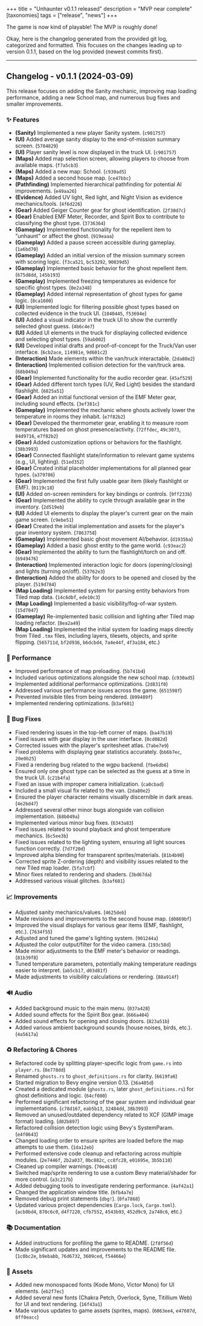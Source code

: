 +++
title = "Unhaunter v0.1.1 released"
description = "MVP near complete"
[taxonomies]
tags = ["release", "news"]
+++

The game is now kind of playable! The MVP is roughly done!

<!--more-->

Okay, here is the changelog generated from the provided git log, categorized and formatted. This focuses on the changes leading up to version 0.1.1, based on the log provided (newest commits first).

---

## Changelog - v0.1.1 (2024-03-09)

This release focuses on adding the Sanity mechanic, improving map loading performance, adding a new School map, and numerous bug fixes and smaller improvements.

### ✨ Features

*   **(Sanity)** Implemented a new player Sanity system. (`c901757`)
*   **(UI)** Added average sanity display to the end-of-mission summary screen. (`5704829`)
*   **(UI)** Player sanity level is now displayed in the truck UI. (`c901757`)
*   **(Maps)** Added map selection screen, allowing players to choose from available maps. (`f7a5cb3`)
*   **(Maps)** Added a new map: School. (`c930ad5`)
*   **(Maps)** Added a second house map. (`ce47bbc`)
*   **(Pathfinding)** Implemented hierarchical pathfinding for potential AI improvements. (`e49aa26`)
*   **(Evidence)** Added UV light, Red light, and Night Vision as evidence mechanics/tools. (`4f6d226`)
*   **(Gear)** Added Geiger Counter gear for ghost identification. (`2f30d7c`)
*   **(Gear)** Enabled EMF Meter, Recorder, and Spirit Box to contribute to classifying the ghost type. (`3736364`)
*   **(Gameplay)** Implemented functionality for the repellent item to "unhaunt" or affect the ghost. (`919eaaa`)
*   **(Gameplay)** Added a pause screen accessible during gameplay. (`1a6bd70`)
*   **(Gameplay)** Added an initial version of the mission summary screen with scoring logic. (`f3ca521`, `bc53292`, `90039d5`)
*   **(Gameplay)** Implemented basic behavior for the ghost repellent item. (`675d8dd`, `145b193`)
*   **(Gameplay)** Implemented freezing temperatures as evidence for specific ghost types. (`0e2a348`)
*   **(Gameplay)** Added internal representation of ghost types for game logic. (`8ca1600`)
*   **(UI)** Implemented logic for filtering possible ghost types based on collected evidence in the truck UI. (`1040445`, `f53694e`)
*   **(UI)** Added a visual indicator in the truck UI to show the currently selected ghost guess. (`4b6c4e7`)
*   **(UI)** Added UI elements in the truck for displaying collected evidence and selecting ghost types. (`59ab002`)
*   **(UI)** Developed initial drafts and proof-of-concept for the Truck/Van user interface. (`6cb2ace`, `114981e`, `9d601c2`)
*   **(Interaction)** Made elements within the van/truck interactable. (`2da80e2`)
*   **(Interaction)** Implemented collision detection for the van/truck area. (`68b049a`)
*   **(Gear)** Implemented functionality for the audio recorder gear. (`45af529`)
*   **(Gear)** Added different torch types (UV, Red Light) besides the standard flashlight. (`6825a51`)
*   **(Gear)** Added an initial functional version of the EMF Meter gear, including sound effects. (`3ef381c`)
*   **(Gameplay)** Implemented the mechanic where ghosts actively lower the temperature in rooms they inhabit. (`e7f82b2`)
*   **(Gear)** Developed the thermometer gear, enabling it to measure room temperatures based on ghost presence/activity. (`72ffdec`, `49c3073`, `84d9716`, `e7f82b2`)
*   **(Gear)** Added customization options or behaviors for the flashlight. (`38b3993`)
*   **(Gear)** Connected flashlight state/information to relevant game systems (e.g., UI, lighting). (`51ed352`)
*   **(Gear)** Created initial placeholder implementations for all planned gear types. (`a379786`)
*   **(Gear)** Implemented the first fully usable gear item (likely flashlight or EMF). (`0119c18`)
*   **(UI)** Added on-screen reminders for key bindings or controls. (`9ff233b`)
*   **(Gear)** Implemented the ability to cycle through available gear in the inventory. (`2d519eb`)
*   **(UI)** Added UI elements to display the player's current gear on the main game screen. (`c9ebe51`)
*   **(Gear)** Created the initial implementation and assets for the player's gear inventory system. (`7863758`)
*   **(Gameplay)** Implemented basic ghost movement AI/behavior. (`d1935ba`)
*   **(Gameplay)** Added a basic ghost entity to the game world. (`c93eac2`)
*   **(Gear)** Implemented the ability to turn the flashlight/torch on and off. (`6949476`)
*   **(Interaction)** Implemented interaction logic for doors (opening/closing) and lights (turning on/off). (`53762e3`)
*   **(Interaction)** Added the ability for doors to be opened and closed by the player. (`519d784`)
*   **(Map Loading)** Implemented system for parsing entity behaviors from Tiled map data. (`14c6dbf`, `ede10c3`)
*   **(Map Loading)** Implemented a basic visibility/fog-of-war system. (`15d7047`)
*   **(Gameplay)** Re-implemented basic collision and lighting after Tiled map loading refactor. (`8ea2a49`)
*   **(Map Loading)** Implemented the initial system for loading maps directly from Tiled `.tmx` files, including layers, tilesets, objects, and sprite flipping. (`565711d`, `bf2d936`, `b6dcbd4`, `7a4e44f`, `4f3a184`, etc.)

### 🚀 Performance

*   Improved performance of map preloading. (`5b741b4`)
*   Included various optimizations alongside the new school map. (`c930ad5`)
*   Implemented additional performance optimizations. (`2d831f0`)
*   Addressed various performance issues across the game. (`651598f`)
*   Prevented invisible tiles from being rendered. (`099489f`)
*   Implemented rendering optimizations. (`b3af601`)

### 🐛 Bug Fixes

*   Fixed rendering issues in the top-left corner of maps. (`ba47b19`)
*   Fixed issues with gear display in the user interface. (`0cd082d`)
*   Corrected issues with the player's spritesheet atlas. (`7abe7e9`)
*   Fixed problems with displaying gear statistics accurately. (`bb6b7ec`, `20e0b25`)
*   Fixed a rendering bug related to the wgpu backend. (`fbe6db6`)
*   Ensured only one ghost type can be selected as the guess at a time in the truck UI. (`c21b4fa`)
*   Fixed an issue with improper camera initialization. (`ca0cbad`)
*   Included a small visual fix related to the van. (`2da80e2`)
*   Ensured the player character remains visually discernible in dark areas. (`4e2bd47`)
*   Addressed several other minor bugs alongside van collision implementation. (`68b049a`)
*   Implemented various minor bug fixes. (`6343a83`)
*   Fixed issues related to sound playback and ghost temperature mechanics. (`6c5ee3b`)
*   Fixed issues related to the lighting system, ensuring all light sources function correctly. (`7d7f20d`)
*   Improved alpha blending for transparent sprites/materials. (`81b4b90`)
*   Corrected sprite Z-ordering (depth) and visibility issues related to the new Tiled map loader. (`5fa7cbf`)
*   Minor fixes related to rendering and shaders. (`3bd67da`)
*   Addressed various visual glitches. (`b3af601`)

### 📈 Improvements

*   Adjusted sanity mechanics/values. (`4625deb`)
*   Made revisions and improvements to the second house map. (`d0869bf`)
*   Improved the visual displays for various gear items (EMF, flashlight, etc.). (`7634f55`)
*   Adjusted and tuned the game's lighting system. (`901244a`)
*   Adjusted the color output/filter for the video camera. (`193c58d`)
*   Made minor adjustments to the EMF meter's behavior or readings. (`81b39f8`)
*   Tuned temperature parameters, potentially making temperature readings easier to interpret. (`ab5cb17`, `d03d81f`)
*   Made adjustments to visibility calculations or rendering. (`88a914f`)

### 🔊 Audio

*   Added background music to the main menu. (`037a428`)
*   Added sound effects for the Spirit Box gear. (`666a404`)
*   Added sound effects for opening and closing doors. (`823a51b`)
*   Added various ambient background sounds (house noises, birds, etc.). (`4a5617a`)

### ♻️ Refactoring & Chores

*   Refactored code by splitting player-specific logic from `game.rs` into `player.rs`. (`8e778dd`)
*   Renamed `ghosts.rs` to `ghost_definitions.rs` for clarity. (`6619fa6`)
*   Started migration to Bevy engine version 0.13. (`36a405d`)
*   Created a dedicated module (`ghosts.rs`, later `ghost_definitions.rs`) for ghost definitions and logic. (`64cf080`)
*   Performed significant refactoring of the gear system and individual gear implementations. (`c78d167`, `eab5b13`, `32484dd`, `38b3993`)
*   Removed an unused/outdated dependency related to XCF (GIMP image format) loading. (`d02b897`)
*   Refactored collision detection logic using Bevy's SystemParam. (`e4f0643`)
*   Changed loading order to ensure sprites are loaded before the map attempts to use them. (`1da12eb`)
*   Performed extensive code cleanup and refactoring across multiple modules. (`2e7446f`, `2b2a037`, `0bc882c`, `cc8fc28`, `e01695e`, `3b5b110`)
*   Cleaned up compiler warnings. (`70e4610`)
*   Switched map/sprite rendering to use a custom Bevy material/shader for more control. (`a3c217b`)
*   Added debugging tools to investigate rendering performance. (`4af42a1`)
*   Changed the application window title. (`6fb4a7e`)
*   Removed debug print statements (`dbg!`). (`0fa7868`)
*   Updated various project dependencies (`Cargo.lock`, `Cargo.toml`). (`acb0bd4`, `870c6c0`, `d4f7220`, `cfb7552`, `4543b93`, `452d9c9`, `2a740c6`, etc.)

### 📚 Documentation

*   Added instructions for profiling the game to README. (`2f8f56d`)
*   Made significant updates and improvements to the README file. (`1c0bc2e`, `b9ebabb`, `76d6732`, `3609ced`, `f54466e`)

### 🎨 Assets

*   Added new monospaced fonts (Kode Mono, Victor Mono) for UI elements. (`eb2f7ec`)
*   Added several new fonts (Chakra Petch, Overlock, Syne, Titillium Web) for UI and text rendering. (`16f43a1`)
*   Made various updates to game assets (sprites, maps). (`6063ee4`, `e47607d`, `8ff0eacc`)

